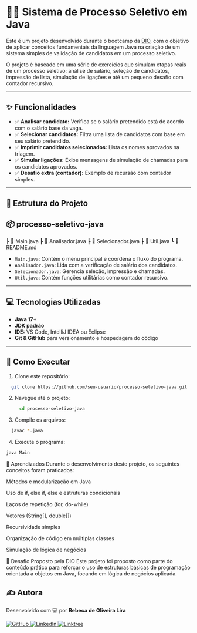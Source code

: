# 🧑‍💼 Sistema de Processo Seletivo em Java

Este é um projeto desenvolvido durante o bootcamp da [DIO](https://dio.me), com o objetivo de aplicar conceitos fundamentais da linguagem Java na criação de um sistema simples de validação de candidatos em um processo seletivo.

O projeto é baseado em uma série de exercícios que simulam etapas reais de um processo seletivo: análise de salário, seleção de candidatos, impressão de lista, simulação de ligações e até um pequeno desafio com contador recursivo.

---

## ✨ Funcionalidades

- ✅ **Analisar candidato:** Verifica se o salário pretendido está de acordo com o salário base da vaga.
- ✅ **Selecionar candidatos:** Filtra uma lista de candidatos com base em seu salário pretendido.
- ✅ **Imprimir candidatos selecionados:** Lista os nomes aprovados na triagem.
- ✅ **Simular ligações:** Exibe mensagens de simulação de chamadas para os candidatos aprovados.
- ✅ **Desafio extra (contador):** Exemplo de recursão com contador simples.

---

## 📁 Estrutura do Projeto

## 📦 processo-seletivo-java
┣ 📜 Main.java
┣ 📜 Analisador.java
┣ 📜 Selecionador.java
┣ 📜 Util.java
┗ 📜 README.md


- `Main.java`: Contém o menu principal e coordena o fluxo do programa.
- `Analisador.java`: Lida com a verificação de salário dos candidatos.
- `Selecionador.java`: Gerencia seleção, impressão e chamadas.
- `Util.java`: Contém funções utilitárias como contador recursivo.

---

## 💻 Tecnologias Utilizadas

- **Java 17+**
- **JDK padrão**
- **IDE:** VS Code, IntelliJ IDEA ou Eclipse
- **Git & GitHub** para versionamento e hospedagem do código

---

## 🚀 Como Executar

1. Clone este repositório:
```bash
  git clone https://github.com/seu-usuario/processo-seletivo-java.git
```
2. Navegue até o projeto:
```bash
     cd processo-seletivo-java
  ```
3. Compile os arquivos:
 ```bash
   javac *.java
 ```
4. Execute o programa:
```bash
java Main
```

🎯 Aprendizados
Durante o desenvolvimento deste projeto, os seguintes conceitos foram praticados:

Métodos e modularização em Java

Uso de if, else if, else e estruturas condicionais

Laços de repetição (for, do-while)

Vetores (String[], double[])

Recursividade simples

Organização de código em múltiplas classes

Simulação de lógica de negócios

🧠 Desafio Proposto pela DIO
Este projeto foi proposto como parte do conteúdo prático para reforçar o uso de estruturas básicas de programação orientada a objetos em Java, focando em lógica de negócios aplicada.



## ✍️ Autora

Desenvolvido com 💻 por **Rebeca de Oliveira Lira**

<div align="left">
  <a href="https://github.com/becaliraa" target="_blank">
    <img alt="GitHub" src="https://img.shields.io/badge/GitHub-000?style=for-the-badge&logo=github&logoColor=white"/>
  </a>
  <a href="https://www.linkedin.com/in/becalira/" target="_blank">
    <img alt="LinkedIn" src="https://img.shields.io/badge/LinkedIn-0077B5?style=for-the-badge&logo=linkedin&logoColor=white"/>
  </a>
  <a href="https://linktr.ee/devbeca" target="_blank">
    <img alt="Linktree" src="https://img.shields.io/badge/Linktree-39e09b?style=for-the-badge&logo=linktree&logoColor=white"/>
  </a>
</div>
